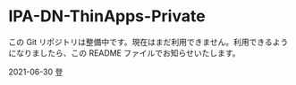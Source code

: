 # IPA-DN-ThinApps-Private
この Git リポジトリは整備中です。現在はまだ利用できません。利用できるようになりましたら、この README ファイルでお知らせいたします。


2021-06-30 登

